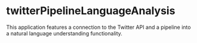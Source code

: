 # twitterPipelineLanguageAnalysis
This application features a connection to the Twitter API and a pipeline into a natural language understanding functionality.
